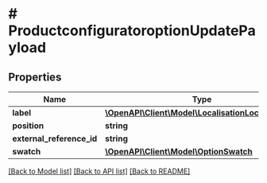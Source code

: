 # # ProductconfiguratoroptionUpdatePayload


## Properties 


Name | Type | Description | Notes
------------ | ------------- | ------------- | -------------
**label**| [**\OpenAPI\Client\Model\LocalisationLocalizedText**](LocalisationLocalizedText.md) |   | [optional]
**position**| **string** |   | [optional]
**external_reference_id**| **string** |   | [optional]
**swatch**| [**\OpenAPI\Client\Model\OptionSwatch**](OptionSwatch.md) |   | [optional]


[[Back to Model list]](../../README.md#models) [[Back to API list]](../../README.md#endpoints) [[Back to README]](../../README.md)

